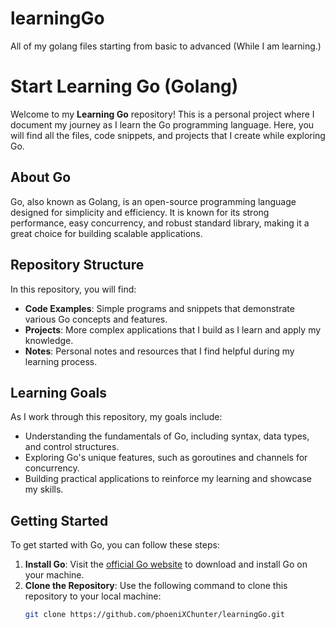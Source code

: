 # learningGo
All of my golang files starting from basic to advanced (While I am learning.)

# Start Learning Go (Golang)

Welcome to my **Learning Go** repository! This is a personal project where I document my journey as I learn the Go programming language. Here, you will find all the files, code snippets, and projects that I create while exploring Go.

## About Go

Go, also known as Golang, is an open-source programming language designed for simplicity and efficiency. It is known for its strong performance, easy concurrency, and robust standard library, making it a great choice for building scalable applications.

## Repository Structure

In this repository, you will find:

- **Code Examples**: Simple programs and snippets that demonstrate various Go concepts and features.
- **Projects**: More complex applications that I build as I learn and apply my knowledge.
- **Notes**: Personal notes and resources that I find helpful during my learning process.

## Learning Goals

As I work through this repository, my goals include:

- Understanding the fundamentals of Go, including syntax, data types, and control structures.
- Exploring Go's unique features, such as goroutines and channels for concurrency.
- Building practical applications to reinforce my learning and showcase my skills.

## Getting Started

To get started with Go, you can follow these steps:

1. **Install Go**: Visit the [official Go website](https://golang.org/dl/) to download and install Go on your machine.
2. **Clone the Repository**: Use the following command to clone this repository to your local machine:
   ```bash
   git clone https://github.com/phoeniXChunter/learningGo.git
